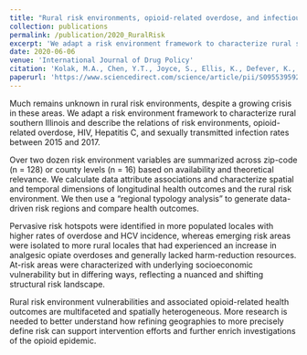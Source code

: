 ```yaml
---
title: "Rural risk environments, opioid-related overdose, and infectious diseases: A multidimensional, spatial perspective"
collection: publications
permalink: /publication/2020_RuralRisk
excerpt: 'We adapt a risk environment framework to characterize rural southern Illinois and describe the relations of risk environments, opioid-related overdose, HIV, Hepatitis C, and sexually transmitted infection rates between 2015 and 2017.'
date: 2020-06-06
venue: 'International Journal of Drug Policy'
citation: 'Kolak, M.A., Chen, Y.T., Joyce, S., Ellis, K., Defever, K., McLuckie, C., Friedman, S. and Pho, M.T., 2020. Rural risk environments, opioid-related overdose, and infectious diseases: A multidimensional, spatial perspective. International Journal of Drug Policy, p.102727.'
paperurl: 'https://www.sciencedirect.com/science/article/pii/S0955395920300682?casa_token=io40oJiimvwAAAAA:sr01NVHz2VVFsUHfzgBdhWMksXpQ-V6hyyVCdPRakjv4TJ6E5zBNiWfh-NmbJLHNadOnnLIq'
---
```

Much remains unknown in rural risk environments, despite a growing crisis in these areas. We adapt a risk environment framework to characterize rural southern Illinois and describe the relations of risk environments, opioid-related overdose, HIV, Hepatitis C, and sexually transmitted infection rates between 2015 and 2017.

Over two dozen risk environment variables are summarized across zip-code (n = 128) or county levels (n = 16) based on availability and theoretical relevance. We calculate data attribute associations and characterize spatial and temporal dimensions of longitudinal health outcomes and the rural risk environment. We then use a “regional typology analysis” to generate data-driven risk regions and compare health outcomes.

Pervasive risk hotspots were identified in more populated locales with higher rates of overdose and HCV incidence, whereas emerging risk areas were isolated to more rural locales that had experienced an increase in analgesic opiate overdoses and generally lacked harm-reduction resources. At-risk areas were characterized with underlying socioeconomic vulnerability but in differing ways, reflecting a nuanced and shifting structural risk landscape.

Rural risk environment vulnerabilities and associated opioid-related health outcomes are multifaceted and spatially heterogeneous. More research is needed to better understand how refining geographies to more precisely define risk can support intervention efforts and further enrich investigations of the opioid epidemic.
